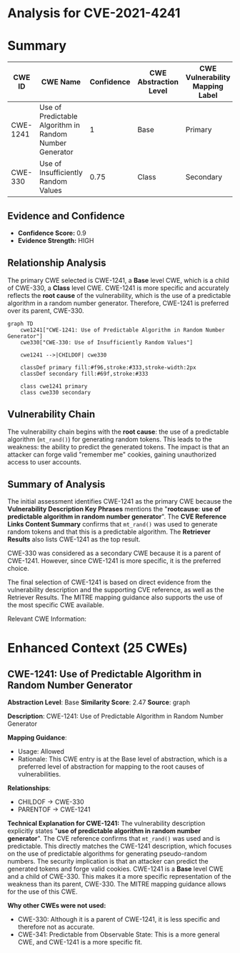 # Analysis for CVE-2021-4241

# Summary
| CWE ID  | CWE Name                                                                  | Confidence | CWE Abstraction Level | CWE Vulnerability Mapping Label | CWE-Vulnerability Mapping Notes |
| ------- | ------------------------------------------------------------------------- | ---------- | --------------------- | ------------------------------- | ------------------------------- |
| CWE-1241 | Use of Predictable Algorithm in Random Number Generator                    | 1          | Base                  | Primary                         | Allowed                        |
| CWE-330  | Use of Insufficiently Random Values                                       | 0.75       | Class                 | Secondary                       | Discouraged                    |

## Evidence and Confidence

*   **Confidence Score:** 0.9
*   **Evidence Strength:** HIGH

## Relationship Analysis
The primary CWE selected is CWE-1241, a **Base** level CWE, which is a child of CWE-330, a **Class** level CWE. CWE-1241 is more specific and accurately reflects the **root cause** of the vulnerability, which is the use of a predictable algorithm in a random number generator. Therefore, CWE-1241 is preferred over its parent, CWE-330.

```mermaid
graph TD
    cwe1241["CWE-1241: Use of Predictable Algorithm in Random Number Generator"]
    cwe330["CWE-330: Use of Insufficiently Random Values"]
    
    cwe1241 -->|CHILDOF| cwe330
    
    classDef primary fill:#f96,stroke:#333,stroke-width:2px
    classDef secondary fill:#69f,stroke:#333
    
    class cwe1241 primary
    class cwe330 secondary
```

## Vulnerability Chain
The vulnerability chain begins with the **root cause**: the use of a predictable algorithm (`mt_rand()`) for generating random tokens. This leads to the weakness: the ability to predict the generated tokens. The impact is that an attacker can forge valid "remember me" cookies, gaining unauthorized access to user accounts.

## Summary of Analysis
The initial assessment identifies CWE-1241 as the primary CWE because the **Vulnerability Description Key Phrases** mentions the "**rootcause**: **use of predictable algorithm in random number generator**". The **CVE Reference Links Content Summary** confirms that `mt_rand()` was used to generate random tokens and that this is a predictable algorithm. The **Retriever Results** also lists CWE-1241 as the top result.

CWE-330 was considered as a secondary CWE because it is a parent of CWE-1241. However, since CWE-1241 is more specific, it is the preferred choice.

The final selection of CWE-1241 is based on direct evidence from the vulnerability description and the supporting CVE reference, as well as the Retriever Results. The MITRE mapping guidance also supports the use of the most specific CWE available.

Relevant CWE Information:

# Enhanced Context (25 CWEs)

## CWE-1241: Use of Predictable Algorithm in Random Number Generator
**Abstraction Level**: Base
**Similarity Score**: 2.47
**Source**: graph

**Description**:
CWE-1241: Use of Predictable Algorithm in Random Number Generator

**Mapping Guidance**:
- Usage: Allowed
- Rationale: This CWE entry is at the Base level of abstraction, which is a preferred level of abstraction for mapping to the root causes of vulnerabilities.

**Relationships**:
- CHILDOF -> CWE-330
- PARENTOF -> CWE-1241

**Technical Explanation for CWE-1241:**
The vulnerability description explicitly states "**use of predictable algorithm in random number generator**". The CVE reference confirms that `mt_rand()` was used and is predictable. This directly matches the CWE-1241 description, which focuses on the use of predictable algorithms for generating pseudo-random numbers. The security implication is that an attacker can predict the generated tokens and forge valid cookies. CWE-1241 is a **Base** level CWE and a child of CWE-330. This makes it a more specific representation of the weakness than its parent, CWE-330. The MITRE mapping guidance allows for the use of this CWE.

**Why other CWEs were not used:**
- CWE-330: Although it is a parent of CWE-1241, it is less specific and therefore not as accurate.
- CWE-341: Predictable from Observable State: This is a more general CWE, and CWE-1241 is a more specific fit.